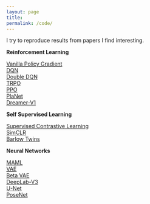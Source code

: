 ```yaml
---
layout: page
title: 
permalink: /code/
---
```


I try to reproduce results from papers I find interesting. 


**Reinforcement Learning** 
<br>

[Vanilla Policy Gradient](https://github.com/barlowtwin/Policy-Gradients/tree/main/Policy%20Gradient%20Algorithms/Vanilla%20Policy%20Gradient) <br>
[DQN](https://github.com/barlowtwin/DQN)<br>
[Double DQN](https://github.com/barlowtwin/Double-DQN)<br>
[TRPO](https://github.com/barlowtwin/Policy-Gradients/tree/main/Policy%20Gradient%20Algorithms/TRPO) <br>
[PPO](https://github.com/barlowtwin/Policy-Gradients/tree/main/Policy%20Gradient%20Algorithms/ppo)<br>
[PlaNet](https://github.com/barlowtwin/PlaNet) <br>
[Dreamer-V1](https://github.com/barlowtwin/Dreamer-V1) <br>


**Self Supervised Learning** 
<br>

[Supervised Contrastive Learning](https://github.com/barlowtwin/Supervised-Contrastive-Learning) <br>
[SimCLR](https://github.com/barlowtwin/SimCLR) <br>
[Barlow Twins](https://github.com/barlowtwin/Barlow-Twins) <br>



**Neural Networks** 
<br>

[MAML](https://github.com/barlowtwin/Model-Agnostic-Meta-Learning-MAML) <br>
[VAE](https://github.com/barlowtwin/Variational-Auto-Encoders) <br>
[Beta VAE](https://github.com/barlowtwin/beta-VAE) <br>
[DeepLab-V3](https://github.com/barlowtwin/Comma10k-Segmentation-using-DeepLabV3) <br>
[U-Net](https://github.com/barlowtwin/UNet) <br>
[PoseNet](https://github.com/barlowtwin/PoseNet-Implementation-for-Calib-Challenge) <br>

